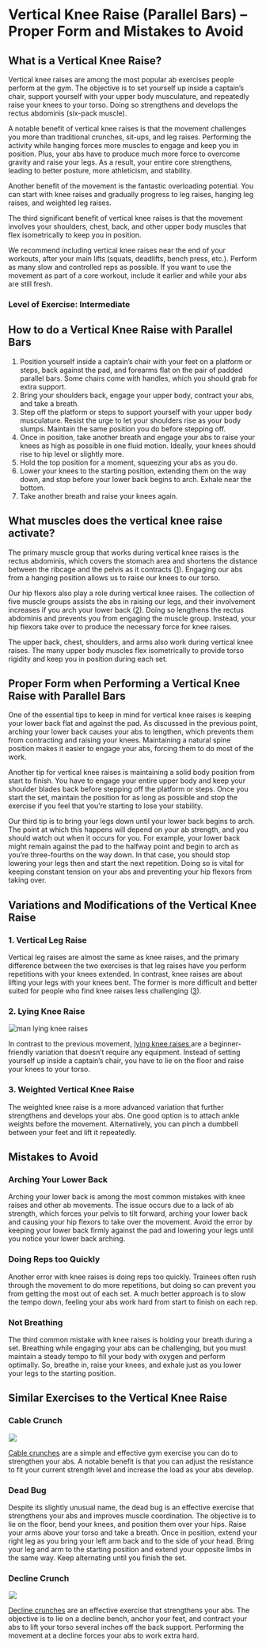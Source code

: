 # Vertical Knee Raise (Parallel Bars) – Proper Form and Mistakes to Avoid

## What is a Vertical Knee Raise?

Vertical knee raises are among the most popular ab exercises people perform at the gym. The objective is to set yourself up inside a captain’s chair, support yourself with your upper body musculature, and repeatedly raise your knees to your torso. Doing so strengthens and develops the rectus abdominis (six-pack muscle).

A notable benefit of vertical knee raises is that the movement challenges you more than traditional crunches, sit-ups, and leg raises. Performing the activity while hanging forces more muscles to engage and keep you in position. Plus, your abs have to produce much more force to overcome gravity and raise your legs. As a result, your entire core strengthens, leading to better posture, more athleticism, and stability.

Another benefit of the movement is the fantastic overloading potential. You can start with knee raises and gradually progress to leg raises, hanging leg raises, and weighted leg raises.

The third significant benefit of vertical knee raises is that the movement involves your shoulders, chest, back, and other upper body muscles that flex isometrically to keep you in position.

We recommend including vertical knee raises near the end of your workouts, after your main lifts (squats, deadlifts, bench press, etc.). Perform as many slow and controlled reps as possible. If you want to use the movement as part of a core workout, include it earlier and while your abs are still fresh.

### Level of Exercise: Intermediate

## How to do a Vertical Knee Raise with Parallel Bars

  1. Position yourself inside a captain’s chair with your feet on a platform or steps, back against the pad, and forearms flat on the pair of padded parallel bars. Some chairs come with handles, which you should grab for extra support.
  2. Bring your shoulders back, engage your upper body, contract your abs, and take a breath.
  3. Step off the platform or steps to support yourself with your upper body musculature. Resist the urge to let your shoulders rise as your body slumps. Maintain the same position you do before stepping off.
  4. Once in position, take another breath and engage your abs to raise your knees as high as possible in one fluid motion. Ideally, your knees should rise to hip level or slightly more.
  5. Hold the top position for a moment, squeezing your abs as you do.
  6. Lower your knees to the starting position, extending them on the way down, and stop before your lower back begins to arch. Exhale near the bottom.
  7. Take another breath and raise your knees again.

## What muscles does the vertical knee raise activate?

The primary muscle group that works during vertical knee raises is the rectus abdominis, which covers the stomach area and shortens the distance between the ribcage and the pelvis as it contracts ([1](https://www.physio-pedia.com/Rectus_Abdominis)). Engaging our abs from a hanging position allows us to raise our knees to our torso.

Our hip flexors also play a role during vertical knee raises. The collection of five muscle groups assists the abs in raising our legs, and their involvement increases if you arch your lower back ([2](https://www.physio-pedia.com/Hip_Flexors)). Doing so lengthens the rectus abdominis and prevents you from engaging the muscle group. Instead, your hip flexors take over to produce the necessary force for knee raises.

The upper back, chest, shoulders, and arms also work during vertical knee raises. The many upper body muscles flex isometrically to provide torso rigidity and keep you in position during each set.

## Proper Form when Performing a Vertical Knee Raise with Parallel Bars

One of the essential tips to keep in mind for vertical knee raises is keeping your lower back flat and against the pad. As discussed in the previous point, arching your lower back causes your abs to lengthen, which prevents them from contracting and raising your knees. Maintaining a natural spine position makes it easier to engage your abs, forcing them to do most of the work. 

Another tip for vertical knee raises is maintaining a solid body position from start to finish. You have to engage your entire upper body and keep your shoulder blades back before stepping off the platform or steps. Once you start the set, maintain the position for as long as possible and stop the exercise if you feel that you’re starting to lose your stability. 

Our third tip is to bring your legs down until your lower back begins to arch. The point at which this happens will depend on your ab strength, and you should watch out when it occurs for you. For example, your lower back might remain against the pad to the halfway point and begin to arch as you’re three-fourths on the way down. In that case, you should stop lowering your legs then and start the next repetition. Doing so is vital for keeping constant tension on your abs and preventing your hip flexors from taking over.

## Variations and Modifications of the Vertical Knee Raise

### 1\. Vertical Leg Raise

Vertical leg raises are almost the same as knee raises, and the primary difference between the two exercises is that leg raises have you perform repetitions with your knees extended. In contrast, knee raises are about lifting your legs with your knees bent. The former is more difficult and better suited for people who find knee raises less challenging ([3](https://pubmed.ncbi.nlm.nih.gov/25111163/)).

### 2\. Lying Knee Raise

![man lying knee raises](data:image/gif;base64,R0lGODlhAQABAAAAACH5BAEKAAEALAAAAAABAAEAAAICTAEAOw==)![man lying knee raises](https://www.hevyapp.com/wp-content/uploads/DSC03895-1024x620.jpg)

In contrast to the previous movement, [lying knee raises ](https://www.hevyapp.com/exercises/lying-knee-raises/)are a beginner-friendly variation that doesn’t require any equipment. Instead of setting yourself up inside a captain’s chair, you have to lie on the floor and raise your knees to your torso.

### 3\. Weighted Vertical Knee Raise

The weighted knee raise is a more advanced variation that further strengthens and develops your abs. One good option is to attach ankle weights before the movement. Alternatively, you can pinch a dumbbell between your feet and lift it repeatedly.

## Mistakes to Avoid

### Arching Your Lower Back

Arching your lower back is among the most common mistakes with knee raises and other ab movements. The issue occurs due to a lack of ab strength, which forces your pelvis to tilt forward, arching your lower back and causing your hip flexors to take over the movement. Avoid the error by keeping your lower back firmly against the pad and lowering your legs until you notice your lower back arching.

### Doing Reps too Quickly

Another error with knee raises is doing reps too quickly. Trainees often rush through the movement to do more repetitions, but doing so can prevent you from getting the most out of each set. A much better approach is to slow the tempo down, feeling your abs work hard from start to finish on each rep.

### Not Breathing

The third common mistake with knee raises is holding your breath during a set. Breathing while engaging your abs can be challenging, but you must maintain a steady tempo to fill your body with oxygen and perform optimally. So, breathe in, raise your knees, and exhale just as you lower your legs to the starting position.

## Similar Exercises to the Vertical Knee Raise

### Cable Crunch

![](data:image/gif;base64,R0lGODlhAQABAAAAACH5BAEKAAEALAAAAAABAAEAAAICTAEAOw==)![](https://www.hevyapp.com/wp-content/uploads/01751201-Cable-Kneeling-Crunch_Waist.jpg)

[Cable crunches](https://www.hevyapp.com/exercises/how-to-cable-crunch/) are a simple and effective gym exercise you can do to strengthen your abs. A notable benefit is that you can adjust the resistance to fit your current strength level and increase the load as your abs develop.

### Dead Bug

Despite its slightly unusual name, the dead bug is an effective exercise that strengthens your abs and improves muscle coordination. The objective is to lie on the floor, bend your knees, and position them over your hips. Raise your arms above your torso and take a breath. Once in position, extend your right leg as you bring your left arm back and to the side of your head. Bring your leg and arm to the starting position and extend your opposite limbs in the same way. Keep alternating until you finish the set.

### Decline Crunch

![](data:image/gif;base64,R0lGODlhAQABAAAAACH5BAEKAAEALAAAAAABAAEAAAICTAEAOw==)![](https://www.hevyapp.com/wp-content/uploads/02771201-Decline-Crunch_Waist.jpg)

[Decline crunches](https://www.hevyapp.com/exercises/how-to-decline-crunch/) are an effective exercise that strengthens your abs. The objective is to lie on a decline bench, anchor your feet, and contract your abs to lift your torso several inches off the back support. Performing the movement at a decline forces your abs to work extra hard.